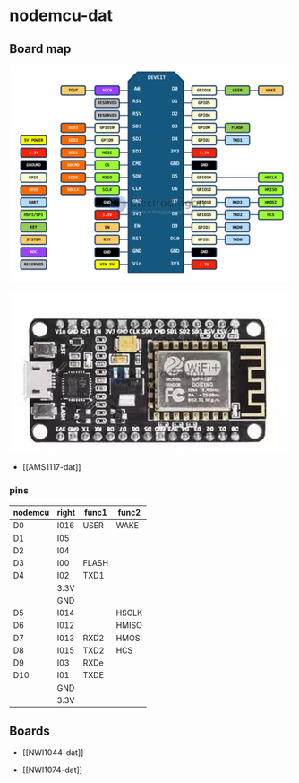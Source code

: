 
# nodemcu-dat


## Board map 

![](2023-10-18-13-09-23.png)

![](2023-10-18-13-10-24.png)

- [[AMS1117-dat]]

### pins 


| nodemcu | right | func1 | func2 |
| ------- | ----- | ----- | ----- |
| D0      | I016  | USER  | WAKE  |
| D1      | I05   |       |       |
| D2      | I04   |       |       |
| D3      | I00   | FLASH |       |
| D4      | I02   | TXD1  |       |
|         | 3.3V  |       |       |
|         | GND   |       |       |
| D5      | I014  |       | HSCLK |
| D6      | I012  |       | HMISO |
| D7      | I013  | RXD2  | HMOSI |
| D8      | I015  | TXD2  | HCS   |
| D9      | I03   | RXDe  |       |
| D10     | I01   | TXDE  |       |
|         | GND   |       |       |
|         | 3.3V  |       |       |


## Boards 

- [[NWI1044-dat]]

- [[NWI1074-dat]]